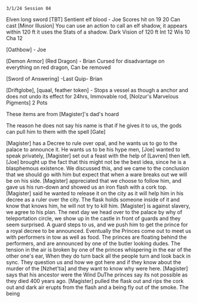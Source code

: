 	3/1/24 Session 04

Elven long sword [TBT] Sentient elf blood - Joe
	Scores hit on 19 20
	Can cast [Minor Illusion]
	You can use an action to call an elf shadow, it appears within 120 ft it uses the Stats of a shadow. 
	Dark Vision of 120 ft
	Int 12
	Wis 10
	Cha 12
	
[Oathbow] - Joe

[Demon Armor] (Red Dragon) - Brian
	Cursed for disadvantage on everything on red dragon, Can be removed

[Sword of Answering] -Last Quip- Brian

[Driftglobe], [quaal, feather token] - Stops a vessel as though a anchor and does not undo its effect for 24hrs, Immovable rod, [Nolzur's Marvelous Pigments] 2 Pots

These items are from [Magister]'s dad's hoard

The reason he does not say his name is that if he gives it to us, the gods can pull him to them with the spell [Gate]

[Magister] has a Decree to rule over opal, and he wants us to go to the palace to announce it.
He wants us to be his hype men, [Joe] wanted to speak privately, [Magister] set out a feast with the help of [Lavren] then left. [Joe] brought up the fact that this might not be the best idea, since he is a blasphemous existence. We discussed this, and we came to the conclusion that we should go with him but expect that when a ware breaks out we will be on his side. [Magister] appreciated that we choose to follow him, and gave us his run-down and showed us an iron flash with a cork top. [Magister] said he wanted to release it on the city as it will help him in his decree as a ruler over the city. The flask holds someone inside of it and know that knows him, he will not try to kill him. [Magister] is against slavery, we agree to his plan. The next day we head over to the palace by why of teleportation circle, we show up in the castle in front of guards and they seem surprised. A guard steps to us, and we push him to get the prince for a royal decree to be announced. Eventually the Princes come out to meet us with performers in tow as well as food. The princes are floating behind the performers, and are announced by one of the butler looking dudes. The tension in the air is broken by one of the princes whispering in the ear of the other one's ear, When they do turn back all the people turn and look back in sync. They question us and how we got here and if they know about the murder of the [Nzhet'tia] and they want to know why were here. [Magister] says that his ancestor were the Wind DuThe princes say its not possible as they died 400 years ago. [Magister] pulled the flask out and rips the cork out and dark air erupts from the flash and a being fly out of the smoke. The being 